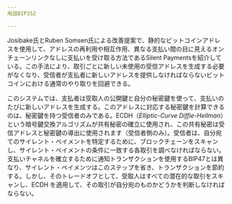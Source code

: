 ```yaml
---
用語BIP352

---
```

Josibake氏とRuben Somsen氏による改善提案で、静的なビットコインアドレスを使用して、アドレスの再利用や相互作用、異なる支払い間の目に見えるオンチェーンリンクなしに支払いを受け取る方法であるSilent Paymentsを紹介している。この手法により、取引ごとに新しい未使用の受信アドレスを生成する必要がなくなり、受信者が支払者に新しいアドレスを提供しなければならないビットコインにおける通常のやり取りを回避できる。

このシステムでは、支払者は受取人の公開鍵と自分の秘密鍵を使って、支払いのたびに新しいアドレスを生成する。このアドレスに対応する秘密鍵を計算できるのは、秘密鍵を持つ受信者のみである。ECDH（*Elliptic-Curve Diffie-Hellman*）という暗号鍵交換アルゴリズムが共有秘密の確立に使用され、この共有秘密は受信アドレスと秘密鍵の導出に使用されます（受信者側のみ）。受信者は、自分宛てのサイレント・ペイメントを特定するために、ブロックチェーンをスキャンし、サイレント・ペイメントの条件に一致する各取引を調べなければならない。支払いチャネルを確立するために通知トランザクションを使用するBIP47とは異なり、サイレント・ペイメンツはこのステップを省き、トランザクションを節約する。しかし、そのトレードオフとして、受取人はすべての潜在的な取引をスキャンし、ECDH を適用して、その取引が自分宛のものかどうかを判断しなければならない。